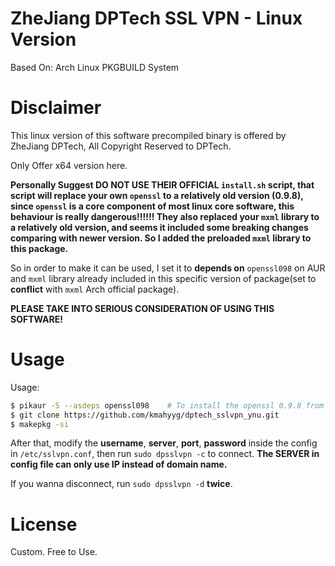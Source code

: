 # ZheJiang DPTech SSL VPN - Linux Version

Based On: Arch Linux PKGBUILD System

# Disclaimer

This linux version of this software precompiled binary is offered by ZheJiang DPTech, All Copyright Reserved to DPTech.

Only Offer x64 version here. 

**Personally Suggest DO NOT USE THEIR OFFICIAL `install.sh` script, that script will replace your own `openssl` to a relatively old version (0.9.8), since `openssl` is a core component of most linux core software, this behaviour is really dangerous!!!!!! They also replaced your `mxml` library to a relatively old version, and seems it included some breaking changes comparing with newer version. So I added the preloaded `mxml` library to this package.**

So in order to make it can be used, I set it to **depends on**  `openssl098` on AUR and `mxml` library already included in this specific version of package(set to **conflict** with `mxml` Arch official package).

**PLEASE TAKE INTO SERIOUS CONSIDERATION OF USING THIS SOFTWARE!**

# Usage

Usage:

```bash
$ pikaur -S --asdeps openssl098    # To install the openssl 0.9.8 from AUR
$ git clone https://github.com/kmahyyg/dptech_sslvpn_ynu.git
$ makepkg -si
```

After that, modify the **username**, **server**, **port**, **password** inside the config in `/etc/sslvpn.conf`, then run `sudo dpsslvpn -c` to connect.  **The SERVER in config file can only use IP instead of domain name.**

If you wanna disconnect, run `sudo dpsslvpn -d` **twice**.

# License

Custom. Free to Use.

